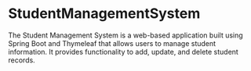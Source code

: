 # StudentManagementSystem
The Student Management System is a web-based application built using Spring Boot and Thymeleaf that allows users to manage student information. It provides functionality to add, update, and delete student records.
